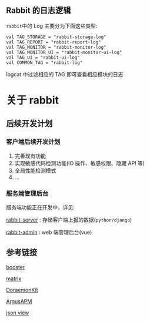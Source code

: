 ## Rabbit 的日志逻辑

`rabbit`中的 Log 主要分为下面这些类型:

```
val TAG_STORAGE = "rabbit-storage-log"
val TAG_REPORT = "rabbit-report-log"
val TAG_MONITOR = "rabbit-monitor-log"
val TAG_MONITOR_UI = "rabbit-monitor-ui-log"
val TAG_UI = "rabbit-ui-log"
val COMMON_TAG = "rabbit-log"
```

logcat 中过滤相应的 TAG 即可查看相应模块的日志

# 关于 rabbit

## 后续开发计划

### 客户端后续开发计划

1. 完善现有功能
2. 实现敏感代码检测功能(IO 操作、敏感权限、隐藏 API 等)
3. 全局性能检测模式
4. ...

### 服务端管理后台

服务端功能正在开发中，详见:

[rabbit-server](https://github.com/SusionSuc/rabbit-server) : 存储客户端上报的数据(`python/django`)

[rabbit-admin](https://github.com/SusionSuc/rabbit-admin) : web 端管理后台(vue)

## 参考链接

[booster](https://github.com/didi/booster)

[matrix](https://github.com/Tencent/matrix)

[DoraemonKit](https://github.com/didi/DoraemonKit)

[ArgusAPM](https://github.com/Qihoo360/ArgusAPM)

[json view](https://github.com/smuyyh/JsonViewer)
